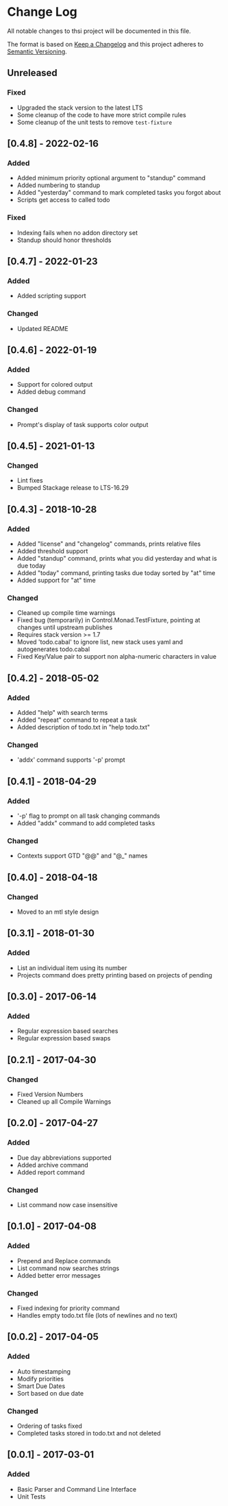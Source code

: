 # Change Log
All notable changes to thsi project will be documented in this file.

The format is based on [Keep a Changelog](http://keepachangelog.com/en/1.0.0/)
and this project adheres to [Semantic Versioning](http://semver.org/spec/v2.0.0.html).

## Unreleased
### Fixed
- Upgraded the stack version to the latest LTS
- Some cleanup of the code to have more strict compile rules
- Some cleanup of the unit tests to remove `test-fixture`

## [0.4.8] - 2022-02-16
### Added
- Added minimum priority optional argument to "standup" command
- Added numbering to standup
- Added "yesterday" command to mark completed tasks you forgot about
- Scripts get access to called todo

### Fixed
- Indexing fails when no addon directory set
- Standup should honor thresholds

## [0.4.7] - 2022-01-23
### Added
- Added scripting support

### Changed
- Updated README

## [0.4.6] - 2022-01-19
### Added
- Support for colored output
- Added debug command

### Changed
- Prompt's display of task supports color output

## [0.4.5] - 2021-01-13
### Changed
- Lint fixes
- Bumped Stackage release to LTS-16.29

## [0.4.3] - 2018-10-28
### Added
- Added "license" and "changelog" commands, prints relative files
- Added threshold support
- Added "standup" command, prints what you did yesterday and what is due today
- Added "today" command, printing tasks due today sorted by "at" time
- Added support for "at" time

### Changed
- Cleaned up compile time warnings
- Fixed bug (temporarily) in Control.Monad.TestFixture, pointing at changes until upstream publishes
- Requires stack version >= 1.7
- Moved 'todo.cabal' to ignore list, new stack uses yaml and autogenerates todo.cabal
- Fixed Key/Value pair to support non alpha-numeric characters in value

## [0.4.2] - 2018-05-02
### Added
- Added "help" with search terms
- Added "repeat" command to repeat a task
- Added description of todo.txt in "help todo.txt"

### Changed
- 'addx' command supports '-p' prompt

## [0.4.1] - 2018-04-29
### Added
- '-p' flag to prompt on all task changing commands
- Added "addx" command to add completed tasks

### Changed
- Contexts support GTD "@@" and "@\_" names

## [0.4.0] - 2018-04-18
### Changed
- Moved to an mtl style design

## [0.3.1] - 2018-01-30
### Added
- List an individual item using its number
- Projects command does pretty printing based on projects of pending

## [0.3.0] - 2017-06-14
### Added
- Regular expression based searches
- Regular expression based swaps

## [0.2.1] - 2017-04-30
### Changed
- Fixed Version Numbers
- Cleaned up all Compile Warnings

## [0.2.0] - 2017-04-27
### Added
- Due day abbreviations supported
- Added archive command
- Added report command

### Changed
- List command now case insensitive

## [0.1.0] - 2017-04-08
### Added
- Prepend and Replace commands
- List command now searches strings
- Added better error messages

### Changed
- Fixed indexing for priority command
- Handles empty todo.txt file (lots of newlines and no text)

## [0.0.2] - 2017-04-05
### Added
- Auto timestamping
- Modify priorities
- Smart Due Dates
- Sort based on due date

### Changed
- Ordering of tasks fixed
- Completed tasks stored in todo.txt and not deleted

## [0.0.1] - 2017-03-01
### Added
- Basic Parser and Command Line Interface
- Unit Tests
